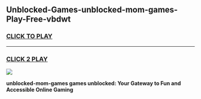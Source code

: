 
## Unblocked-Games-unblocked-mom-games-Play-Free-vbdwt
<h3>
<a href="https://premium76.site?title=unblocked-mom-games&ref=10A">CLICK TO PLAY</a></h3>
<hr>

<h3>
<a href="https://premium76.site?title=unblocked-mom-games&ref=10A">CLICK 2 PLAY</a>
  
</h3>

<a href="https://premium76.site?title=unblocked-mom-games&ref=10A"><img src="https://clearcache.store/games.png"></a>


**unblocked-mom-games games unblocked: Your Gateway to Fun and Accessible Online Gaming**
